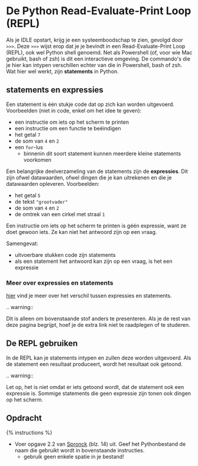 # De Python Read-Evaluate-Print Loop (REPL)
Als je IDLE opstart, krijg je een systeemboodschap te zien, gevolgd door `>>>`. Deze `>>>` wijst erop dat je je bevindt in een Read-Evaluate-Print Loop (REPL), ook wel Python shell genoemd. Net als Powershell (of, voor wie Mac gebruikt, bash of zsh) is dit een interactieve omgeving. De commando's die je hier kan intypen verschillen echter van die in Powershell, bash of zsh. Wat hier wel werkt, zijn **statements** in Python.

## statements en expressies
Een statement is één stukje code dat op zich kan worden uitgevoerd. Voorbeelden (niet in code, enkel om het idee te geven):

- een instructie om iets op het scherm te printen
- een instructie om een functie te beëindigen
- het getal `7`
- de som van `4` en `2`
- een `for`-lus
  - binnenin dit soort statement kunnen meerdere kleine statements voorkomen

Een belangrijke deelverzameling van de statements zijn de **expressies**. Dit zijn ofwel datawaarden, ofwel dingen die je kan uitrekenen en die je datawaarden opleveren. Voorbeelden:

- het getal `5`
- de tekst `"grootvader"`
- de som van `4` en `2`
- de omtrek van een cirkel met straal `1`

Een instructie om iets op het scherm te printen is géén expressie, want ze doet gewoon iets. Ze kan niet het antwoord zijn op een vraag.

Samengevat:

- uitvoerbare stukken code zijn statements
- als een statement het antwoord kan zijn op een vraag, is het een expressie

### Meer over expressies en statements
[hier](https://stackoverflow.com/questions/4728073/what-is-the-difference-between-an-expression-and-a-statement-in-python) vind je meer over het verschil tussen expressies en statements.

.. warning::

   Dit is alleen om bovenstaande stof anders te presenteren. Als je de rest van deze pagina begrijpt, hoef je de extra link niet te raadplegen of te studeren.

## De REPL gebruiken
In de REPL kan je statements intypen en zullen deze worden uitgevoerd. Als de statement een resultaat produceert, wordt het resultaat ook getoond.

.. warning::

   Let op, het is niet omdat er iets getoond wordt, dat de statement ook een expressie is. Sommige statements die geen expressie zijn tonen ook dingen op het scherm.

## Opdracht
{% instructions %}
- Voer opgave 2.2 van [Spronck](http://www.spronck.net/pythonbook/pythonboek.pdf) (blz. 14) uit. Geef het Pythonbestand de naam die gebruikt wordt in bovenstaande instructies.
  - gebruik geen enkele spatie in je bestand!

